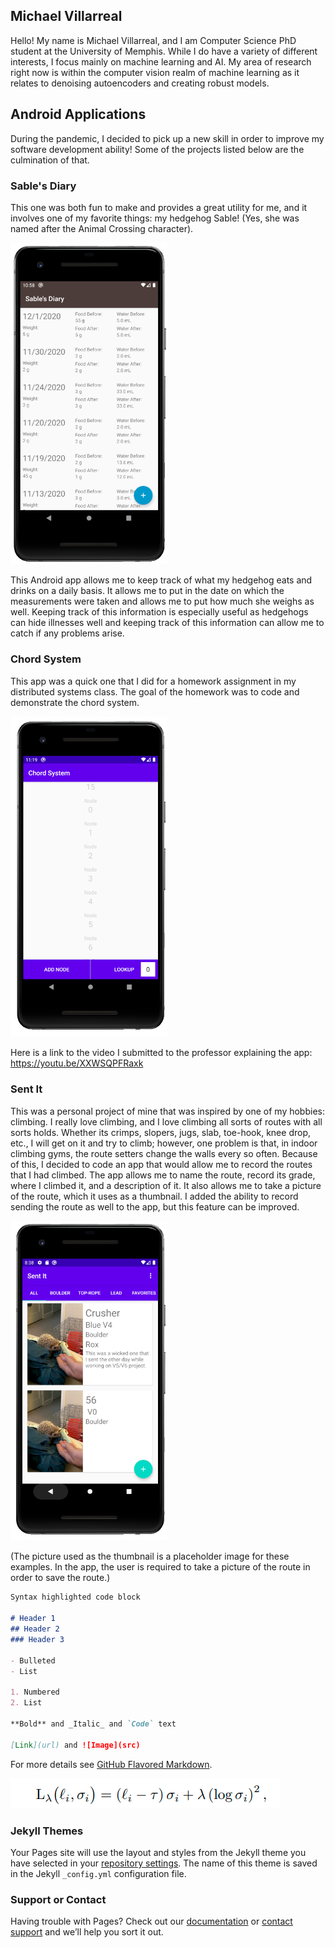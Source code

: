 ## Michael Villarreal

Hello! My name is Michael Villarreal, and I am Computer Science PhD student at the University of Memphis. While I do have a variety of different interests, I focus mainly on machine learning and AI. My area of research right now is within the computer vision realm of machine learning as it relates to denoising autoencoders and creating robust models.


## Android Applications

During the pandemic, I decided to pick up a new skill in order to improve my software development ability! Some of the projects listed below are the culmination of that.

### Sable's Diary

This one was both fun to make and provides a great utility for me, and it involves one of my favorite things: my hedgehog Sable! (Yes, she was named after the Animal Crossing character).

<img src="sables_diary_example.png" alt="drawing" width="250"/>

This Android app allows me to keep track of what my hedgehog eats and drinks on a daily basis. It allows me to put in the date on which the measurements were taken and allows me to put how much she weighs as well. Keeping track of this information is especially useful as hedgehogs can hide illnesses well and keeping track of this information can allow me to catch if any problems arise.

### Chord System

This app was a quick one that I did for a homework assignment in my distributed systems class. The goal of the homework was to code and demonstrate the chord system.

<img src="chord_system_example.png" alt="drawing" width="250"/>

Here is a link to the video I submitted to the professor explaining the app: https://youtu.be/XXWSQPFRaxk

### Sent It

This was a personal project of mine that was inspired by one of my hobbies: climbing. I really love climbing, and I love climbing all sorts of routes with all sorts holds. Whether its crimps, slopers, jugs, slab, toe-hook, knee drop, etc., I will get on it and try to climb; however, one problem is that, in indoor climbing gyms, the route setters change the walls every so often. Because of this, I decided to code an app that would allow me to record the routes that I had climbed. The app allows me to name the route, record its grade, where I climbed it, and a description of it. It also allows me to take a picture of the route, which it uses as a thumbnail. I added the ability to record sending the route as well to the app, but this feature can be improved.

<img src="sent_it_example.png" alt="drawing" width="250"/>

(The picture used as the thumbnail is a placeholder image for these examples. In the app, the user is required to take a picture of the route in order to save the route.)

```markdown
Syntax highlighted code block

# Header 1
## Header 2
### Header 3

- Bulleted
- List

1. Numbered
2. List

**Bold** and _Italic_ and `Code` text

[Link](url) and ![Image](src)
```

For more details see [GitHub Flavored Markdown](https://guides.github.com/features/mastering-markdown/).

![test](loss.png)

### Jekyll Themes

Your Pages site will use the layout and styles from the Jekyll theme you have selected in your [repository settings](https://github.com/tmvllrrl/tmvllrrl.github.io/settings/pages). The name of this theme is saved in the Jekyll `_config.yml` configuration file.

### Support or Contact

Having trouble with Pages? Check out our [documentation](https://docs.github.com/categories/github-pages-basics/) or [contact support](https://support.github.com/contact) and we’ll help you sort it out.
